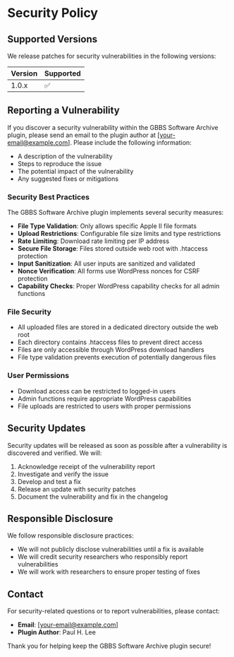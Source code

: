 # Security Policy

## Supported Versions

We release patches for security vulnerabilities in the following versions:

| Version | Supported          |
| ------- | ------------------ |
| 1.0.x   | :white_check_mark: |

## Reporting a Vulnerability

If you discover a security vulnerability within the GBBS Software Archive plugin, please send an email to the plugin author at [your-email@example.com]. Please include the following information:

- A description of the vulnerability
- Steps to reproduce the issue
- The potential impact of the vulnerability
- Any suggested fixes or mitigations

### Security Best Practices

The GBBS Software Archive plugin implements several security measures:

- **File Type Validation**: Only allows specific Apple II file formats
- **Upload Restrictions**: Configurable file size limits and type restrictions
- **Rate Limiting**: Download rate limiting per IP address
- **Secure File Storage**: Files stored outside web root with .htaccess protection
- **Input Sanitization**: All user inputs are sanitized and validated
- **Nonce Verification**: All forms use WordPress nonces for CSRF protection
- **Capability Checks**: Proper WordPress capability checks for all admin functions

### File Security

- All uploaded files are stored in a dedicated directory outside the web root
- Each directory contains .htaccess files to prevent direct access
- Files are only accessible through WordPress download handlers
- File type validation prevents execution of potentially dangerous files

### User Permissions

- Download access can be restricted to logged-in users
- Admin functions require appropriate WordPress capabilities
- File uploads are restricted to users with proper permissions

## Security Updates

Security updates will be released as soon as possible after a vulnerability is discovered and verified. We will:

1. Acknowledge receipt of the vulnerability report
2. Investigate and verify the issue
3. Develop and test a fix
4. Release an update with security patches
5. Document the vulnerability and fix in the changelog

## Responsible Disclosure

We follow responsible disclosure practices:

- We will not publicly disclose vulnerabilities until a fix is available
- We will credit security researchers who responsibly report vulnerabilities
- We will work with researchers to ensure proper testing of fixes

## Contact

For security-related questions or to report vulnerabilities, please contact:

- **Email**: [your-email@example.com]
- **Plugin Author**: Paul H. Lee

Thank you for helping keep the GBBS Software Archive plugin secure!
